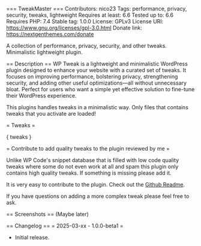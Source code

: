 === TweakMaster ===
Contributors: nico23
Tags: performance, privacy, security, tweaks, lightweight
Requires at least: 6.6
Tested up to: 6.6
Requires PHP: 7.4
Stable tag: 1.0.0
License: GPLv3
License URI: https://www.gnu.org/licenses/gpl-3.0.html
Donate link: https://nextgenthemes.com/donate

A collection of performance, privacy, security, and other tweaks. Minimalistic lightweight plugin.

== Description ==
WP Tweak is a lightweight and minimalistic WordPress plugin designed to enhance your website with a curated set of tweaks. It focuses on improving performance, bolstering privacy, strengthening security, and adding other useful optimizations—all without unnecessary bloat. Perfect for users who want a simple yet effective solution to fine-tune their WordPress experience.

This plugins handles tweaks in a minimalistic way. Only files that contains tweaks that you activate are loaded!

= Tweaks =

{ tweaks }

= Contribute to add quality tweaks to the plugin reviewed by me =

Unlike WP Code's snippet database that is filled with low code quality tweaks where some do not even work at all and spam this plugin only contains high quality tweaks. If something is missing please add it.

It is very easy to contribute to the plugin. Check out the [Github Readme](https://github.com/nextgenthemes/tweakmaster/readme.md).

If you have questions on adding a more complex tweak please feel free to ask.

== Screenshots ==
(Maybe later)

== Changelog ==
= 2025-03-xx - 1.0.0-beta1 =
* Initial release.
